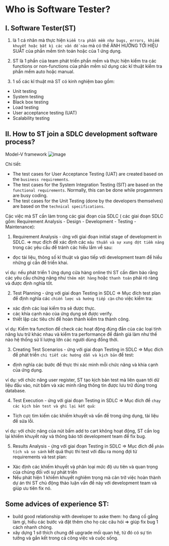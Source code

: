 # Who is Software Tester?

## I. Software Tester(ST)
1. là 1 cá nhân mà thực hiện `kiểm tra phần mềm như bugs, errors, khiếm khuyết hoặc bất kì các vấn đề nào` mà có thể ẢNH HƯỞNG TỚI HIỆU SUẤT của phần mềm tính toán hoặc của 1 ứng dụng.

2. ST là 1 phần của team phát triển phần mềm và thực hiện kiểm tra các functions or non-functions của phần mềm sử dụng các kĩ thuật kiểm tra phần mềm auto hoặc manual.

3. 1 số các kĩ thuật mà ST có kinh nghiệm bao gồm:
  + Unit testing
  + System testing
  + Black box testing
  + Load testing
  + User acceptance testing (UAT)
  + Scalability testing

## II. How to ST join a SDLC development software process?

Model-V framework
![image](https://github.com/7gr4g0n338/Tester/assets/95563870/55e53e1f-be0b-4018-90db-c21dec722417)

Chi tiết:
+ The test cases for User Acceptance Testing (UAT) are created based on the `business requirements`.
+ The test cases for the System Integration Testing (SIT) are based on the `functional requirements`. Normally, this can be done while progammers are busy coding.
+ The test cases for the Unit Testing (done by the developers themselves) are based on the `technical specifications`.

Các việc mà ST cần làm trong các giai đoạn của SDLC ( các giai đoạn SDLC gồm: Requirement Analysis - Design - Development - Testing - Maintenance):

1. Requirement Analysis - ứng với giai đoạn initial stage of development in SDLC.
=> mục đích để xác định các `mâu thuẫn và sự xung đột tiềm năng` trong các yêu cầu để tránh các hiểu lầm về sau:
  + đọc tài liệu, thông số kĩ thuật và giao tiếp với development team để hiểu những gì cần để triển khai.

ví dụ: nếu phát triển 1 ứng dụng cửa hàng online thì ST cần đảm bảo rằng các yêu cầu chứng năng như `thêm mặt hàng` hoặc `thanh toán` phải rõ ràng và được định nghĩa tốt.

2. Test Planning - ứng với giai đoạn Testing in SDLC
=> Mục đích test plan để định nghĩa các `chiến lược và hướng tiếp cận` cho việc kiểm tra:
  + xác định các loại kiểm tra sẽ được thực.
  + các khía cạnh nào của ứng dụng sẽ được verify.
  + thiết lập các tiêu chí để hoàn thành kiểm tra thành công.

ví dụ: Kiểm tra function để check các hoạt động đúng đắn của các loại tính năng lưu trữ khác nhau và kiểm tra performance để đánh giá làm như thế nào hệ thống sử lí lượng lớn các người dùng đồng thời.

3. Creating Test Scenarios - ứng với giai đoạn Testing in SDLC
=> Mục đích để phát triển `chi tiết các hướng dẫn và kịch bản` để test:
  + định nghĩa các bước để thực thi xác minh mỗi chức năng và khía cạnh của ứng dụng.

ví dụ: với chức năng user register, ST tạo kịch bản test mà liên quan tới dữ liệu đầu vào, nút bấm và xác minh rằng thông tin được lưu trữ đúng trong database.

4. Test Execution - ứng với giai đoạn Testing in SDLC
=> Mục đích để `chạy các kịch bản test và ghi lại kết quả`:
  + Tích cực tìm kiếm các khiếm khuyết và vấn đề trong ứng dụng, tài liệu để sửa lỗi.

ví dụ: với chức năng của nút bấm add to cart không hoạt động, ST cần log lại khiếm khuyết này và thông báo tới development team để fix bug.

5. Results Analysis - ứng với giai đoạn Testing in SDLC
=> Mục đích để `phân tích và so sánh` kết quả thực thi test với đầu ra mong đợi từ requirements và test plan:
  + Xác định các khiếm khuyết và phân loại mức độ ưu tiên và quan trọng của chúng đối với sự phát triển
  + Nếu phát hiện 1 khiếm khuyết nghiêm trọng mà cản trở việc hoàn thành dự án thì ST chủ động thảo luận vấn đề này với development team và giúp ưu tiên fix nó.




## Some advices of experience ST:
+ build good relationship with developer to aske them: họ đang cố gắng làm gì, hiểu các bước và đặt thêm cho họ các câu hỏi => giúp fix bug 1 cách nhanh chóng.
+ xây dựng 1 sở thích chung để upgrade mối quan hệ, từ đó có sự tin tưởng và gắn kết trong cả công việc và cuộc sống.

  
